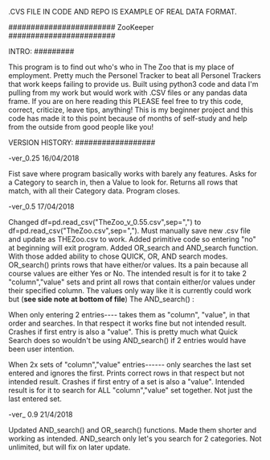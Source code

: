 

.CVS FILE IN CODE AND REPO IS EXAMPLE OF REAL DATA FORMAT.



########################
	ZooKeeper
########################

INTRO:
#########

This program is to find out who's who in The Zoo that is my place of employment. Pretty 
much the Personel Tracker to beat all Personel Trackers that work keeps failing to provide us. Built 
using python3 code and data I'm pulling from my work but would work with .CSV files or any pandas data frame.
If you are on here reading this PLEASE feel free to try this code, correct, criticize, leave tips, anything! 
This is my beginner project and this code has made it to this point because of months of self-study and help from the outside
from good people like you!


VERSION HISTORY:
##################

-ver_0.25 16/04/2018


Fist save where program basically works with barely any features. Asks 
for a Category to search in, then a Value to look for. Returns all rows 
that match, with all their Category data. Program closes.


-ver_0.5 17/04/2018


Changed df=pd.read_csv("TheZoo_v_0.55.csv",sep=",") to 
df=pd.read_csv("TheZoo.csv",sep=","). Must manually save new .csv file and 
update as THEZoo.csv to work. Added primitive code so entering "no" at 
beginning will exit program. Added OR_search and AND_search function. With 
those added ability to chose QUICK, OR, AND search modes. OR_search() prints 
rows that have either/or values. Its a pain because all course values are 
either Yes or No. The intended result is for it to take 2 "column","value" sets and print all rows that contain
either/or values under their specified column. The values only way like it is currently could work but (**see side note at bottom of file**) The AND_search() :

When only entering 2 entries---- takes them 
as "column", "value", in that order and searches. In that respect it works 
fine but not intended result. Crashes if first entry is also a "value". This is pretty much what Quick Search does so wouldn't
be using AND_search() if 2 entries would have been user intention.

When 2x sets of "column","value" entries------ only searches the last set 
entered and ignores the first. Prints correct rows in that respect but not 
intended result. Crashes if first entry of a set is also a "value". Intended result is for it to search for ALL "column","value"
set together. Not just the last entered set.

-ver_ 0.9 21/4/2018

Updated AND_search() and OR_search() functions. Made them shorter and working 
as intended. AND_search only let's you search for 2 categories. Not unlimited,
but will fix on later update.







